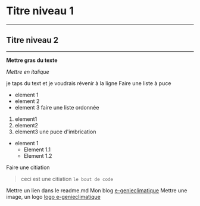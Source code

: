 # Titre niveau 1
-----------------
## Titre niveau 2
----------------------------
__Mettre gras du texte__

*Mettre en italique*

je taps du text et je voudrais  révenir à la ligne
Faire une liste à puce
* element 1
* element 2
* element 3
faire une liste ordonnée
1. element1
2. element2
3. element3
une puce d'imbrication
* element 1
  * Element 1.1
  * Element 1.2

Faire une citiation
>ceci est une citiation
`le bout de code`

Mettre un lien dans le readme.md
Mon blog [e-genieclimatique](https://www.e-genieclimatique.com)
Mettre une image, un logo [logo e-genieclimatique](https://www.e-genieclimatique.com)



